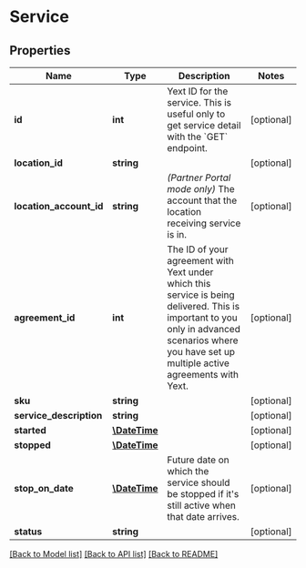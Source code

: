 # Service

## Properties
Name | Type | Description | Notes
------------ | ------------- | ------------- | -------------
**id** | **int** | Yext ID for the service. This is useful only to get service detail with the &#x60;GET&#x60; endpoint. | [optional] 
**location_id** | **string** |  | [optional] 
**location_account_id** | **string** | *(Partner Portal mode only)* The account that the location receiving service is in. | [optional] 
**agreement_id** | **int** | The ID of your agreement with Yext under which this service is being delivered. This is important to you only in advanced scenarios where you have set up multiple active agreements with Yext. | [optional] 
**sku** | **string** |  | [optional] 
**service_description** | **string** |  | [optional] 
**started** | [**\DateTime**](Date.md) |  | [optional] 
**stopped** | [**\DateTime**](Date.md) |  | [optional] 
**stop_on_date** | [**\DateTime**](Date.md) | Future date on which the service should be stopped if it&#39;s still active when that date arrives. | [optional] 
**status** | **string** |  | [optional] 

[[Back to Model list]](../README.md#documentation-for-models) [[Back to API list]](../README.md#documentation-for-api-endpoints) [[Back to README]](../README.md)


